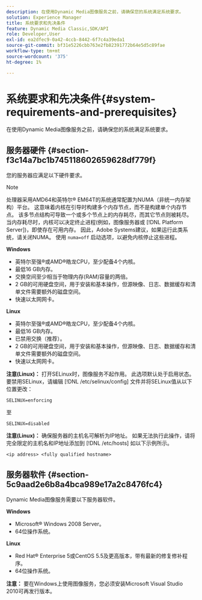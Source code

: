 ```yaml
---
description: 在使用Dynamic Media图像服务之前，请确保您的系统满足系统要求。
solution: Experience Manager
title: 系统要求和先决条件
feature: Dynamic Media Classic,SDK/API
role: Developer,User
exl-id: ea2dfec9-0a42-4ccb-8442-6f7c4a39eda1
source-git-commit: bf31e5226cbb763e2fb82391772b64e5d5c89fae
workflow-type: tm+mt
source-wordcount: '375'
ht-degree: 1%

---
```


# 系统要求和先决条件{#system-requirements-and-prerequisites}

在使用Dynamic Media图像服务之前，请确保您的系统满足系统要求。

## 服务器硬件 {#section-f3c14a7bc1b745118602659628df779f}

您的服务器应满足以下硬件要求。

>[!NOTE]
>
>处理器采用AMD64和英特尔® EM64T的系统通常配置为NUMA（非统一内存架构）平台。 这意味着内核在引导时构建多个内存节点，而不是构建单个内存节点。 该多节点结构可导致一个或多个节点上的内存耗尽，而其它节点则被耗尽。 当内存耗尽时，内核可以决定终止进程(例如，图像服务器或 [!DNL Platform Server])，即使存在可用内存。 因此，Adobe Systems建议，如果运行此类系统，请关闭NUMA。 使用 `numa=off` 启动选项，以避免内核停止这些进程。

**Windows**

* 英特尔至强®或AMD®皓龙CPU，至少配备4个内核。
* 最低16 GB内存。
* 交换空间至少相当于物理内存(RAM)容量的两倍。
* 2 GB的可用硬盘空间，用于安装和基本操作，但源映像、日志、数据缓存和清单文件需要额外的磁盘空间。
* 快速以太网网卡。

**Linux**

* 英特尔至强®或AMD®皓龙CPU，至少配备4个内核。
* 最低16 GB内存。
* 已禁用交换（推荐）。
* 2 GB的可用硬盘空间，用于安装和基本操作，但源映像、日志、数据缓存和清单文件需要额外的磁盘空间。
* 快速以太网网卡。

**注意(Linux)：** 打开SELinux时，图像服务不起作用。 此选项默认处于启用状态。 要禁用SELinux，请编辑 [!DNL /etc/selinux/config] 文件并将SELinux值从以下位置更改：

`SELINUX=enforcing`

至

`SELINUX=disabled`

**注意(Linux)：** 确保服务器的主机名可解析为IP地址。 如果无法执行此操作，请将完全限定的主机名和IP地址添加到 [!DNL /etc/hosts] 如以下示例所示。

`<ip address> <fully qualified hostname>`

## 服务器软件 {#section-5c9aad2e6b8a4bca989e17a2c8476fc4}

Dynamic Media图像服务需要以下服务器软件。

**Windows**

* Microsoft® Windows 2008 Server。
* 64位操作系统。

**Linux**

* Red Hat® Enterprise 5或CentOS 5.5及更高版本，带有最新的修复修补程序。
* 64位操作系统。

**注意：** 要在Windows上使用图像服务，您必须安装Microsoft Visual Studio 2010可再发行版本。
